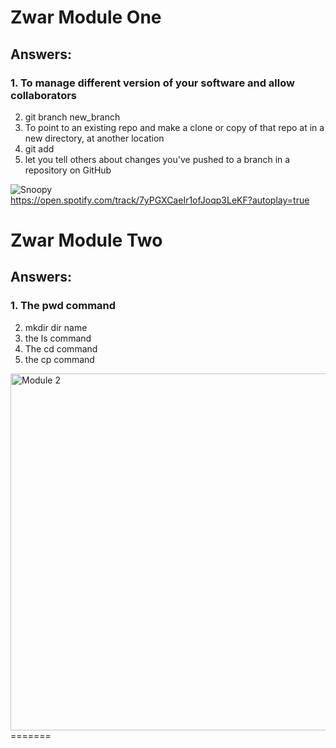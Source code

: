 # Zwar Module One

## Answers:

### 1. To manage different version of your software and allow collaborators
2. git branch new_branch
3. To point to an existing repo and make a clone or copy of that repo at in a new directory, at another location
4. git add
5. let you tell others about changes you've pushed to a branch in a repository on GitHub


![Snoopy](https://media.giphy.com/media/sfveRob9mxGdW/giphy.gif) <br>
https://open.spotify.com/track/7yPGXCaeIr1ofJoqp3LeKF?autoplay=true






# Zwar Module Two

## Answers:

### 1. The pwd command
2. mkdir dir name
3. the ls command
4. The cd command
5. the cp command



<img width="571" alt="Module 2" src="https://github.com/ZwarA01/Zwar_Training_Modules/assets/78764126/c0e024f5-8d67-411c-8028-3b393b56f162">
=======
